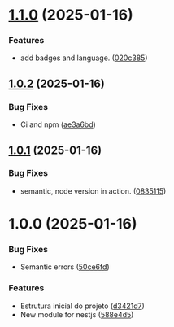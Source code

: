 # [1.1.0](https://github.com/welton-dev/stack-nestjs/compare/v1.0.2...v1.1.0) (2025-01-16)


### Features

* add badges and language. ([020c385](https://github.com/welton-dev/stack-nestjs/commit/020c3852a659470454bb01f4e372314c38619b71))

## [1.0.2](https://github.com/welton-dev/stack-nestjs/compare/v1.0.1...v1.0.2) (2025-01-16)


### Bug Fixes

* Ci and npm ([ae3a6bd](https://github.com/welton-dev/stack-nestjs/commit/ae3a6bdca55ec846ba38b607bb8c0b90e6b09d24))

## [1.0.1](https://github.com/welton-dev/stack-nestjs/compare/v1.0.0...v1.0.1) (2025-01-16)


### Bug Fixes

* semantic, node version in action. ([0835115](https://github.com/welton-dev/stack-nestjs/commit/0835115dacc020f9a11c2bfa8491a9894a04b192))

# 1.0.0 (2025-01-16)


### Bug Fixes

* Semantic errors ([50ce6fd](https://github.com/welton-dev/stack-nestjs/commit/50ce6fd44d46083758ad785348676570b9dc6a05))


### Features

* Estrutura inicial do projeto ([d3421d7](https://github.com/welton-dev/stack-nestjs/commit/d3421d79a4a32e8638e5f59347213c889b540ab1))
* New module for nestjs ([588e4d5](https://github.com/welton-dev/stack-nestjs/commit/588e4d55376ec8134e415658aed7b7bd43400e94))
